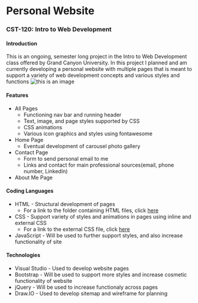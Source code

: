 # Personal Website
### CST-120: Intro to Web Development
#### Introduction
This is an ongoing, semester long project in the Intro to Web Development class offered by Grand Canyon University. In this project I planned and am currently developing a personal website with multiple pages that is meant to support a variety of web development concepts and various styles and functions
![this is an image](https://drive.google.com/file/d/1IWcyv-u0BYBVgy9796x9g9bzR9Z6iV3y/view?usp=sharing)
#### Features
* All Pages
  * Functioning nav bar and running header
  * Text, image, and page styles supported by CSS
  * CSS animations
  * Various icon graphics and styles using fontawesome
* Home Page
  * Eventual development of carousel photo gallery
* Contact Page
  * Form to send personal email to me 
  * Links and contact for main professional sources(email, phone number, LinkedIn)
* About Me Page
#### Coding Languages
* HTML - Structural development of pages
  * For a link to the folder containing HTML files, click [here](https://github.com/logan-campbell27/personal-website/tree/main/html-files)
* CSS - Support variety of styles and animations in pages using inline and external CSS
  * For a link to the external CSS file, click [here](https://github.com/logan-campbell27/personal-website/blob/main/css/my.css)
* JavaScript - Will be used to further support styles, and also increase functionality of site

#### Technologies
* Visual Studio - Used to develop website pages
* Bootstrap - Will be used to support more styles and increase cosmetic functionality of website
* jQuery - Will be used to increase functionaly across pages
* Draw.IO -  Used to develop sitemap and wireframe for planning
